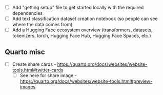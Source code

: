 * [ ] Add "getting setup" file to get started locally with the required dependencies
* [ ] Add text classification dataset creation notebook (so people can see where the data comes from)
* [ ] Add a Hugging Face ecosystem overview (transformers, datasets, tokenizers, torch, Hugging Face Hub, Hugging Face Spaces, etc.)

## Quarto misc

* [ ] Create share cards - https://quarto.org/docs/websites/website-tools.html#twitter-cards
    * [ ] See here for share image - https://quarto.org/docs/websites/website-tools.html#preview-images 